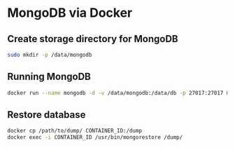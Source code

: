 # MongoDB via Docker

## Create storage directory for MongoDB
```sh
sudo mkdir -p /data/mongodb
```

## Running MongoDB
```sh
docker run --name mongodb -d -v /data/mongodb:/data/db -p 27017:27017 mongo
```

## Restore database
```sh
docker cp /path/to/dump/ CONTAINER_ID:/dump
docker exec -i CONTAINER_ID /usr/bin/mongorestore /dump/
```
